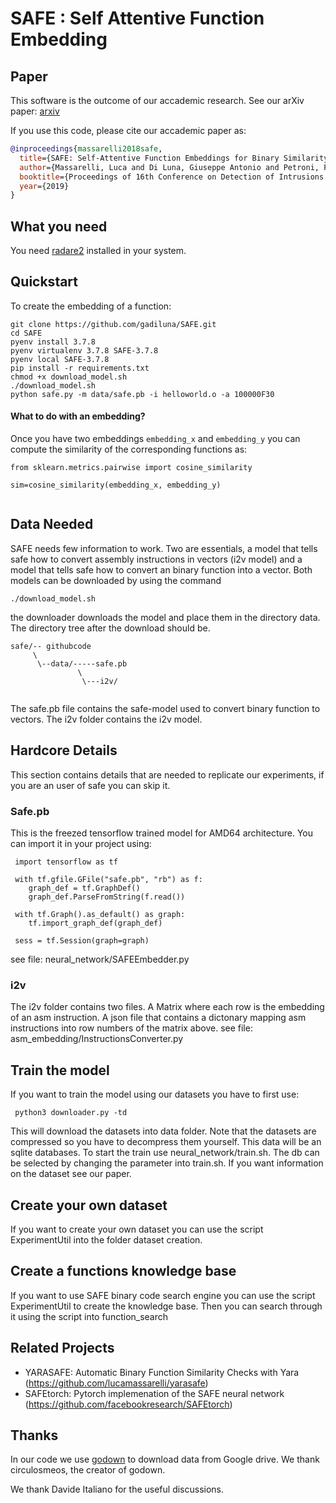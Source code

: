# SAFE : Self Attentive Function Embedding

Paper
---
This software is the outcome of our accademic research. See our arXiv paper: [arxiv](https://arxiv.org/abs/1811.05296)

If you use this code, please cite our accademic paper as:

```bibtex
@inproceedings{massarelli2018safe,
  title={SAFE: Self-Attentive Function Embeddings for Binary Similarity},
  author={Massarelli, Luca and Di Luna, Giuseppe Antonio and Petroni, Fabio and Querzoni, Leonardo and Baldoni, Roberto},
  booktitle={Proceedings of 16th Conference on Detection of Intrusions and Malware & Vulnerability Assessment (DIMVA)},
  year={2019}
}
```

What you need  
-----
You need [radare2](https://github.com/radare/radare2) installed in your system. 
  
Quickstart
-----
To create the embedding of a function:
```
git clone https://github.com/gadiluna/SAFE.git
cd SAFE
pyenv install 3.7.8
pyenv virtualenv 3.7.8 SAFE-3.7.8
pyenv local SAFE-3.7.8
pip install -r requirements.txt
chmod +x download_model.sh
./download_model.sh
python safe.py -m data/safe.pb -i helloworld.o -a 100000F30
```
#### What to do with an embedding?
Once you have two embeddings ```embedding_x``` and ```embedding_y``` you can compute the similarity of the corresponding functions as: 
```
from sklearn.metrics.pairwise import cosine_similarity

sim=cosine_similarity(embedding_x, embedding_y)
 
```


Data Needed
-----
SAFE needs few information to work. Two are essentials, a model that tells safe how to 
convert assembly instructions in vectors (i2v model) and a model that tells safe how
to convert an binary function into a vector.
Both models can be downloaded by using the command
```
./download_model.sh
```
the downloader downloads the model and place them in the directory data.
The directory tree after the download should be.
```
safe/-- githubcode
     \
      \--data/-----safe.pb
               \
                \---i2v/
            
```
The safe.pb file contains the safe-model used to convert binary function to vectors.
The i2v folder contains the i2v model. 


Hardcore Details
----
This section contains details that are needed to replicate our experiments, if you are an user of safe you can skip
it. 

### Safe.pb
This is the freezed tensorflow trained model for AMD64 architecture. You can import it in your project using:

```
 import tensorflow as tf
 
 with tf.gfile.GFile("safe.pb", "rb") as f:
    graph_def = tf.GraphDef()
    graph_def.ParseFromString(f.read())

 with tf.Graph().as_default() as graph:
    tf.import_graph_def(graph_def)
    
 sess = tf.Session(graph=graph)
``` 

see file: neural_network/SAFEEmbedder.py

### i2v
The i2v folder contains two files. 
A Matrix where each row is the embedding of an asm instruction.
A json file that contains a dictonary mapping asm instructions into row numbers of the matrix above.
see file: asm_embedding/InstructionsConverter.py



## Train the model
If you want to train the model using our datasets you have to first use:
```
 python3 downloader.py -td
```
This will download the datasets into data folder. Note that the datasets are compressed so you have to decompress them yourself.
This data will be an sqlite databases.
To start the train use neural_network/train.sh.
The db can be selected by changing the parameter into train.sh.
If you want information on the dataset see our paper.

## Create your own dataset
If you want to create your own dataset you can use the script ExperimentUtil into the folder
dataset creation.

## Create a functions knowledge base
If you want to use SAFE binary code search engine you can use the script ExperimentUtil to create
the knowledge base.
Then you can search through it using the script into function_search


Related Projects
---

* YARASAFE: Automatic Binary Function Similarity Checks with Yara (https://github.com/lucamassarelli/yarasafe) 
* SAFEtorch: Pytorch implemenation of the SAFE neural network (https://github.com/facebookresearch/SAFEtorch)

Thanks
---
In our code we use [godown](https://github.com/circulosmeos/gdown.pl) to download data from Google drive. We thank 
circulosmeos, the creator of godown.

We thank Davide Italiano for the useful discussions. 
